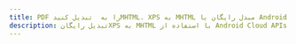 ---title: PDF را به  تبدیل کنیدMHTML، XPS به MHTML مبدل رایگان یا Android SDKdescription: تبدیل رایگانXPS به MHTML با استفاده از Android Cloud APIs & SDK همچنین اسناد PDF را در Cloud ایجاد، ویرایش و رندر کنید.---